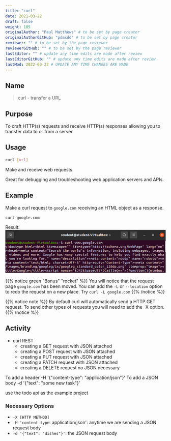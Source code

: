 ```yaml
---
title: "curl"
date: 2021-03-22
draft: false
weight: 105
originalAuthor: "Paul Matthews" # to be set by page creator
originalAuthorGitHub: "pdmxdd" # to be set by page creator
reviewer: "" # to be set by the page reviewer
reviewerGitHub: "" # to be set by the page reviewer
lastEditor: "" # update any time edits are made after review
lastEditorGitHub: "" # update any time edits are made after review
lastMod: 2022-03-22 # UPDATE ANY TIME CHANGES ARE MADE
---
```

## Name

> curl - transfer a URL

## Purpose

To craft HTTP(s) requests and receive HTTP(s) responses allowing you to transfer data to or from a server.

## Usage

```bash
curl [url]
```

Make and receive web requests.

Great for debugging and troubleshooting web application servers and APIs.

## Example

Make a curl request to `google.com` receiving an HTML object as a response.

```bash
curl google.com
```

Result:
![curl-google.com](pictures/curl-google.com.png?classes=border)

{{% notice green "Bonus" "rocket" %}}
You will notice that the request page `google.com` has been moved. You can add the `-L` or `--location` option to redo the request on a new place. Try `curl -L google.com`
{{% /notice %}}

{{% notice note %}}
By default curl will automatically send a HTTP GET request. To send other types of requests you will need to add the -X option.
{{% /notice %}}

## Activity

- curl REST
  - creating a GET request with JSON attached
  - creating a POST request with JSON attached
  - creating a PUT request with JSON attached
  - creating a PATCH request with JSON attached
  - creating a DELETE request no JSON necessary

To add a header -H '{"content-type": "application/json"}'
To add a JSON body -d '{"text": "some new task"}'

use the todo api as the example project

### Necessary Options

- `-X [HTTP METHOD]`
- `-H 'content-type`: application/json': anytime we are sending a JSON request body
- `-d '{"text": "dishes"}'`: the JSON request body